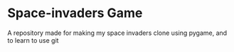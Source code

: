 # Space-invaders Game
A repository made for making my space invaders clone using pygame, and to learn to use git
 
